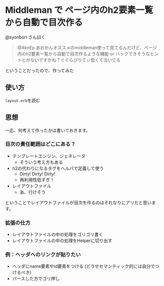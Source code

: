 # Middleman で ページ内のh2要素一覧から自動で目次作る

@syonbori さん曰く

> @AknEp あおかんオススメのmiddleman使って見てるんだけど、ページ内のh2要素一覧から自動で目次作るような機能 or ハックできそうなヒントとかないですかね？ぐぐらびりてぃ低くて泣いてる

ということだったので、作ってみた

## 使い方

`layout.erb`を読む

## 思想

一応、何考えて作ったかは書いておきます。

### 目次の責任範囲はどこにある？

* テンプレートエンジン、ジェネレータ
  * そういう考え方もある
* h2の代わりになるタグをヘルパで定義して使う
  * Dirty! Dirty! Dirty!
  * 再利用性低すぎ！
* レイアウトファイル
  * あ、行けそう

ということでレイアウトファイルが目次を作るのはそれなりにアリだと思います。

### 拡張の仕方

* レイアウトファイルの中の処理をゴリゴリ書く
* レイアウトファイルの中の処理をHelperに切り出す

### 例：ヘッダへのリンクが貼りたい

* ヘッダにname要素やid要素をつける (どうせセマンティック的には自分でつけるべき)
* パースした方でゴリ押し
